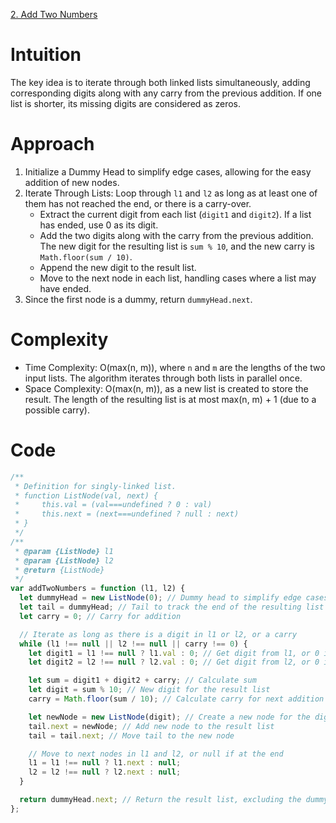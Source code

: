 [2. Add Two Numbers](https://leetcode.com/problems/add-two-numbers/description/)

# Intuition

The key idea is to iterate through both linked lists simultaneously, adding corresponding digits along with any carry from the previous addition. If one list is shorter, its missing digits are considered as zeros.

# Approach

1.  Initialize a Dummy Head to simplify edge cases, allowing for the easy addition of new nodes.
2.  Iterate Through Lists: Loop through `l1` and `l2` as long as at least one of them has not reached the end, or there is a carry-over.
    - Extract the current digit from each list (`digit1` and `digit2`). If a list has ended, use 0 as its digit.
    - Add the two digits along with the carry from the previous addition. The new digit for the resulting list is `sum % 10`, and the new carry is `Math.floor(sum / 10)`.
    - Append the new digit to the result list.
    - Move to the next node in each list, handling cases where a list may have ended.
3.  Since the first node is a dummy, return `dummyHead.next`.

# Complexity

- Time Complexity: O(max(n, m)), where `n` and `m` are the lengths of the two input lists. The algorithm iterates through both lists in parallel once.
- Space Complexity: O(max(n, m)), as a new list is created to store the result. The length of the resulting list is at most max(n, m) + 1 (due to a possible carry).

# Code

```javascript
/**
 * Definition for singly-linked list.
 * function ListNode(val, next) {
 *     this.val = (val===undefined ? 0 : val)
 *     this.next = (next===undefined ? null : next)
 * }
 */
/**
 * @param {ListNode} l1
 * @param {ListNode} l2
 * @return {ListNode}
 */
var addTwoNumbers = function (l1, l2) {
  let dummyHead = new ListNode(0); // Dummy head to simplify edge cases
  let tail = dummyHead; // Tail to track the end of the resulting list
  let carry = 0; // Carry for addition

  // Iterate as long as there is a digit in l1 or l2, or a carry
  while (l1 !== null || l2 !== null || carry !== 0) {
    let digit1 = l1 !== null ? l1.val : 0; // Get digit from l1, or 0 if l1 is null
    let digit2 = l2 !== null ? l2.val : 0; // Get digit from l2, or 0 if l2 is null

    let sum = digit1 + digit2 + carry; // Calculate sum
    let digit = sum % 10; // New digit for the result list
    carry = Math.floor(sum / 10); // Calculate carry for next addition

    let newNode = new ListNode(digit); // Create a new node for the digit
    tail.next = newNode; // Add new node to the result list
    tail = tail.next; // Move tail to the new node

    // Move to next nodes in l1 and l2, or null if at the end
    l1 = l1 !== null ? l1.next : null;
    l2 = l2 !== null ? l2.next : null;
  }

  return dummyHead.next; // Return the result list, excluding the dummy head
};
```
